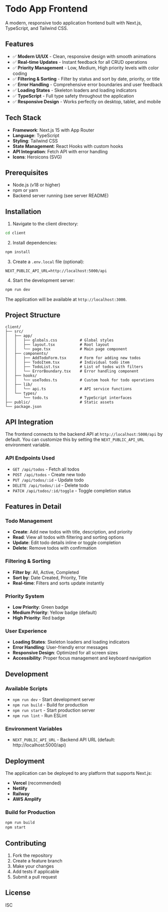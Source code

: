 # Todo App Frontend

A modern, responsive todo application frontend built with Next.js, TypeScript, and Tailwind CSS.

## Features

- ✅ **Modern UI/UX** - Clean, responsive design with smooth animations
- ✅ **Real-time Updates** - Instant feedback for all CRUD operations
- ✅ **Priority Management** - Low, Medium, High priority levels with color coding
- ✅ **Filtering & Sorting** - Filter by status and sort by date, priority, or title
- ✅ **Error Handling** - Comprehensive error boundaries and user feedback
- ✅ **Loading States** - Skeleton loaders and loading indicators
- ✅ **TypeScript** - Full type safety throughout the application
- ✅ **Responsive Design** - Works perfectly on desktop, tablet, and mobile

## Tech Stack

- **Framework**: Next.js 15 with App Router
- **Language**: TypeScript
- **Styling**: Tailwind CSS
- **State Management**: React Hooks with custom hooks
- **API Integration**: Fetch API with error handling
- **Icons**: Heroicons (SVG)

## Prerequisites

- Node.js (v18 or higher)
- npm or yarn
- Backend server running (see server README)

## Installation

1. Navigate to the client directory:
```bash
cd client
```

2. Install dependencies:
```bash
npm install
```

3. Create a `.env.local` file (optional):
```env
NEXT_PUBLIC_API_URL=http://localhost:5000/api
```

4. Start the development server:
```bash
npm run dev
```

The application will be available at `http://localhost:3000`.

## Project Structure

```
client/
├── src/
│   ├── app/
│   │   ├── globals.css          # Global styles
│   │   ├── layout.tsx           # Root layout
│   │   └── page.tsx             # Main page component
│   ├── components/
│   │   ├── AddTodoForm.tsx      # Form for adding new todos
│   │   ├── TodoItem.tsx         # Individual todo item
│   │   ├── TodoList.tsx         # List of todos with filters
│   │   └── ErrorBoundary.tsx    # Error handling component
│   ├── hooks/
│   │   └── useTodos.ts          # Custom hook for todo operations
│   ├── lib/
│   │   └── api.ts               # API service functions
│   └── types/
│       └── todo.ts              # TypeScript interfaces
├── public/                      # Static assets
└── package.json
```

## API Integration

The frontend connects to the backend API at `http://localhost:5000/api` by default. You can customize this by setting the `NEXT_PUBLIC_API_URL` environment variable.

### API Endpoints Used

- `GET /api/todos` - Fetch all todos
- `POST /api/todos` - Create new todo
- `PUT /api/todos/:id` - Update todo
- `DELETE /api/todos/:id` - Delete todo
- `PATCH /api/todos/:id/toggle` - Toggle completion status

## Features in Detail

### Todo Management
- **Create**: Add new todos with title, description, and priority
- **Read**: View all todos with filtering and sorting options
- **Update**: Edit todo details inline or toggle completion
- **Delete**: Remove todos with confirmation

### Filtering & Sorting
- **Filter by**: All, Active, Completed
- **Sort by**: Date Created, Priority, Title
- **Real-time**: Filters and sorts update instantly

### Priority System
- **Low Priority**: Green badge
- **Medium Priority**: Yellow badge (default)
- **High Priority**: Red badge

### User Experience
- **Loading States**: Skeleton loaders and loading indicators
- **Error Handling**: User-friendly error messages
- **Responsive Design**: Optimized for all screen sizes
- **Accessibility**: Proper focus management and keyboard navigation

## Development

### Available Scripts

- `npm run dev` - Start development server
- `npm run build` - Build for production
- `npm run start` - Start production server
- `npm run lint` - Run ESLint

### Environment Variables

- `NEXT_PUBLIC_API_URL` - Backend API URL (default: http://localhost:5000/api)

## Deployment

The application can be deployed to any platform that supports Next.js:

- **Vercel** (recommended)
- **Netlify**
- **Railway**
- **AWS Amplify**

### Build for Production

```bash
npm run build
npm start
```

## Contributing

1. Fork the repository
2. Create a feature branch
3. Make your changes
4. Add tests if applicable
5. Submit a pull request

## License

ISC
